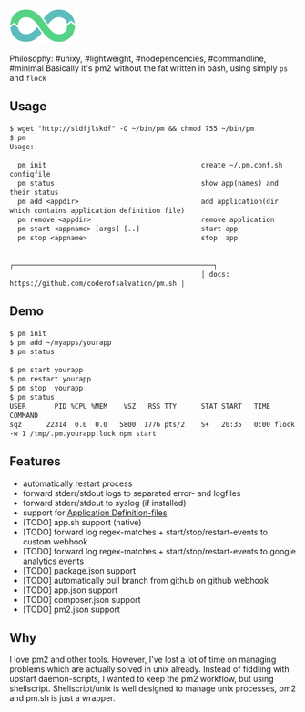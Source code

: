 <img src="doc/logo.png" width="120"/>

Philosophy: #unixy, #lightweight, #nodependencies, #commandline, #minimal
Basically it's pm2 without the fat written in bash, using simply ```ps``` and ```flock```

## Usage

    $ wget "http://sldfjlskdf" -O ~/bin/pm && chmod 755 ~/bin/pm
    $ pm
    Usage:                                                                                                          
                                                                                                                    
      pm init                                      create ~/.pm.conf.sh configfile                                  
      pm status                                    show app(names) and their status                                 
      pm add <appdir>                              add application(dir which contains application definition file)  
      pm remove <appdir>                           remove application                                               
      pm start <appname> [args] [..]               start app                                                        
      pm stop <appname>                            stop  app                                                        
                                                                                                                    
                                                   ┌─────────────────────────────────────────────────┐              
                                                   │ docs: https://github.com/coderofsalvation/pm.sh │              

## Demo 
    $ pm init
    $ pm add ~/myapps/yourapp
    $ pm status

    $ pm start yourapp
    $ pm restart yourapp
    $ pm stop  yourapp
    $ pm status
    USER       PID %CPU %MEM    VSZ   RSS TTY      STAT START   TIME COMMAND
    sqz      22314  0.0  0.0   5800  1776 pts/2    S+   20:35   0:00 flock -w 1 /tmp/.pm.yourapp.lock npm start

## Features

* automatically restart process
* forward stderr/stdout logs to separated error- and logfiles
* forward stderr/stdout to syslog (if installed)
* support for [Application Definition-files](doc/application-definition.md)
* [TODO] app.sh support (native)
* [TODO] forward log regex-matches + start/stop/restart-events to custom webhook
* [TODO] forward log regex-matches + start/stop/restart-events to google analytics events
* [TODO] package.json support
* [TODO] automatically pull branch from github on github webhook
* [TODO] app.json support
* [TODO] composer.json support
* [TODO] pm2.json support

## Why

I love pm2 and other tools.
However, I've lost a lot of time on managing problems which are actually solved in unix already.
Instead of fiddling with upstart daemon-scripts, I wanted to keep the pm2 workflow, but using shellscript.
Shellscript/unix is well designed to manage unix processes, pm2 and pm.sh is just a wrapper.
